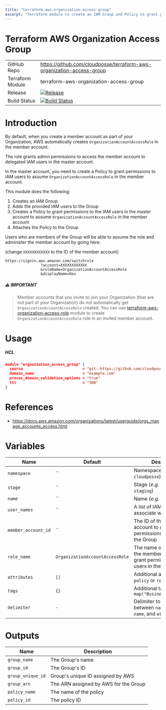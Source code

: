 ```yaml
---
title: "terraform-aws-organization-access-group"
excerpt: "Terraform module to create an IAM Group and Policy to grant permissions to delegated IAM users in the Organization's master account to access a member account"
---
```

# Terraform AWS Organization Access Group

|||
|------|------|
|GitHub Repo|https://github.com/cloudposse/terraform-aws-organization-access-group|
|Terraform Module|terraform-aws-organization-access-group|
|Release|[![Release](https://img.shields.io/github/release/cloudposse/terraform-aws-organization-access-group.svg)](https://github.com/cloudposse/terraform-aws-organization-access-group/releases)|
|Build Status|[![Build Status](https://travis-ci.org/cloudposse/terraform-aws-organization-access-group.svg?branch=master)](https://travis-ci.org/cloudposse/terraform-aws-organization-access-group)|

# Introduction

By default, when you create a member account as part of your Organization, AWS automatically creates `OrganizationAccountAccessRole` in the member account.

The role grants admin permissions to access the member account to delegated IAM users in the master account.

In the master account, you need to create a Policy to grant permissions to IAM users to assume `OrganizationAccountAccessRole` in the member account.

This module does the following:

1. Creates an IAM Group
2. Adds the provided IAM users to the Group
3. Creates a Policy to grant permissions to the IAM users in the master account to assume `OrganizationAccountAccessRole` in the member account
4. Attaches the Policy to the Group


Users who are members of the Group will be able to assume the role and administer the member account by going here:

(change `XXXXXXXXXXXX` to the ID of the member account)

```
https://signin.aws.amazon.com/switchrole
                ?account=XXXXXXXXXXXX
                &roleName=OrganizationAccountAccessRole
                &displayName=Dev
```

##### :warning: IMPORTANT
> Member accounts that you invite to join your Organization (that are not part of your Organization) do not automatically get `OrganizationAccountAccessRole` created.
 >You can use [terraform-aws-organization-access-role](https://github.com/cloudposse/terraform-aws-organization-access-role) module to create `OrganizationAccountAccessRole` role in an invited member account.

# Usage


##### HCL
```json
module "organization_access_group" {
  source                           = "git::https://github.com/cloudposse/terraform-aws-organization-access-group.git?ref=master"
  domain_name                      = "example.com"
  proces_domain_validation_options = "true"
  ttl                              = "300"
}
```

# References

* https://docs.aws.amazon.com/organizations/latest/userguide/orgs_manage_accounts_access.html



# Variables

|Name|Default|Description|Required|
|------|------|------|------|
|`namespace`|``|Namespace (_e.g._ `cp` or `cloudposse`)|Yes|
|`stage`|``|Stage (_e.g._ `prod`, `dev`, `staging`)|Yes|
|`name`|``|Name  (_e.g._ `app` or `cluster`)|Yes|
|`user_names`|``|A list of IAM User names to associate with the Group|Yes|
|`member_account_id`|``|The ID of the member account to grant access permissions to the users in the Group|Yes|
|`role_name`|`OrganizationAccountAccessRole`|The name of the Role in the member account to grant permissions to the users in the Group|No|
|`attributes`|`[]`|Additional attributes (_e.g._ `policy` or `role`)|No|
|`tags`|`{}`|Additional tags  (_e.g._ `map("BusinessUnit","XYZ")`|No|
|`delimiter`|`-`|Delimiter to be used between `namespace`, `stage`, `name`, and `attributes`|No|

# Outputs

|Name|Description|
|------|------|
|`group_name`|The Group's name|
|`group_id`|The Group's ID|
|`group_unique_id`|Group's unique ID assigned by AWS|
|`group_arn`|The ARN assigned by AWS for the Group|
|`policy_name`|The name of the policy|
|`policy_id`|The policy ID|
